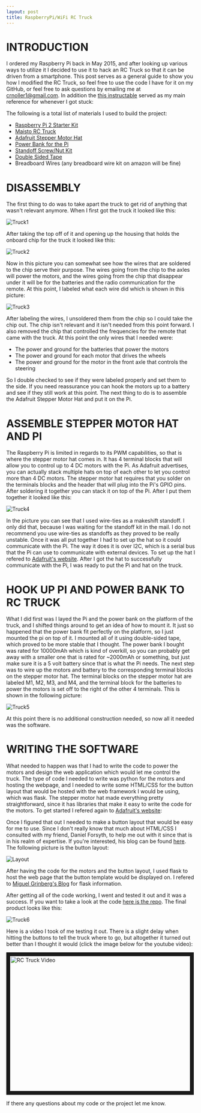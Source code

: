 ```yaml
---
layout: post
title: RaspberryPi/WiFi RC Truck
---
```


# INTRODUCTION

I ordered my Raspberry Pi back in May 2015, and after looking up various ways to utilize it I decided to use it to hack an RC Truck so that it can be driven from a smartphone. This post serves as a general guide to show you how I modified the RC Truck, so feel free to use the code I have for it on my GitHub, or feel free to ask questions by emailing me at [crnoller1@gmail.com](mailto:crnoller1@gmail.com). In addition the [this instructable](http://www.instructables.com/id/Toy-Truck-Powered-by-Raspberry-Pi/?ALLSTEPS) served as my main reference for whenever I got stuck:

The following is a total list of materials I used to build the project:

- [Raspberry Pi 2 Starter Kit](http://www.amazon.com/gp/product/B008XVAVAW?psc=1&redirect=true&ref_=oh_aui_detailpage_o02_s00)
- [Maisto RC Truck](http://www.amazon.com/gp/product/B00Y53XH9O?psc=1&redirect=true&ref_=oh_aui_detailpage_o00_s00)
- [Adafruit Stepper Motor Hat](http://www.amazon.com/gp/product/B00TIY5JM8?psc=1&redirect=true&ref_=oh_aui_detailpage_o09_s01)
- [Power Bank for the Pi](http://www.amazon.com/gp/product/B00JM59JPG?psc=1&redirect=true&ref_=oh_aui_detailpage_o09_s00)
- [Standoff Screw/Nut Kit](http://www.amazon.com/gp/product/B018C19KOA?psc=1&redirect=true&ref_=oh_aui_detailpage_o08_s00)
- [Double Sided Tape](http://www.amazon.com/Scotch-Exterior-Mounting-1-Inch-60-Inch/dp/B00004Z4BV/ref=sr_1_9?ie=UTF8&qid=1456782720&sr=8-9&keywords=double+sided+tape)
- Breadboard Wires (any breadboard wire kit on amazon will be fine)

# DISASSEMBLY

The first thing to do was to take apart the truck to get rid of anything that wasn't relevant anymore. When I first got the truck it looked like this:

![Truck1](/images/Truck1.JPG)

After taking the top off of it and opening up the housing that holds the onboard chip for the truck it looked like this:

![Truck2](/images/Truck2.JPG)

Now in this picture you can somewhat see how the wires that are soldered to the chip serve their purpose. The wires going from the chip to the axles will power the motors, and the wires going from the chip that disappear under it will be for the batteries and the radio communication for the remote. At this point, I labeled what each wire did which is shown in this picture:

![Truck3](/images/Truck3.JPG)

After labeling the wires, I unsoldered them from the chip so I could take the chip out. The chip isn't relevant and it isn't needed from this point forward. I also removed the chip that controlled the frequencies for the remote that came with the truck. At this point the only wires that I needed were:

- The power and ground for the batteries that power the motors
- The power and ground for each motor that drives the wheels
- The power and ground for the motor in the front axle that controls the steering

So I double checked to see if they were labeled properly and set them to the side. If you need reassurance you can hook the motors up to a battery and see if they still work at this point. The next thing to do is to assemble the Adafruit Stepper Motor Hat and put it on the Pi.

# ASSEMBLE STEPPER MOTOR HAT AND PI

The Raspberry Pi is limited in regards to its PWM capabilities, so that is where the stepper motor hat comes in. It has 4 terminal blocks that will allow you to control up to 4 DC motors with the Pi. As Adafruit advertises, you can actually stack multiple hats on top of each other to let you control more than 4 DC motors. The stepper motor hat requires that you solder on the terminals blocks and the header that will plug into the Pi's GPIO pins. After soldering it together you can stack it on top of the Pi. After I put them together it looked like this:

![Truck4](/images/Truck4.JPG)

In the picture you can see that I used wire-ties as a makeshift standoff. I only did that, because I was waiting for the standoff kit in the mail. I do not recommend you use wire-ties as standoffs as they proved to be really unstable. Once it was all put together I had to set up the hat so it could communicate with the Pi. The way it does it is over I2C, which is a serial bus that the Pi can use to communicate with external devices. To set up the hat I refered to [Adafruit's website](https://learn.adafruit.com/adafruit-dc-and-stepper-motor-hat-for-raspberry-pi/installing-software). After I got the hat to successfully communicate with the Pi, I was ready to put the Pi and hat on the truck.

# HOOK UP PI AND POWER BANK TO RC TRUCK

What I did first was I layed the Pi and the power bank on the platform of the truck, and I shifted things around to get an idea of how to mount it. It just so happened that the power bank fit perfectly on the platform, so I just mounted the pi on top of it. I mounted all of it using double-sided tape, which proved to be more stable that I thought. The power bank I bought was rated for 10000mAh which is kind of overkill, so you can probably get away with a smaller one that is rated for ~2000mAh or something, but just make sure it is a 5 volt battery since that is what the Pi needs. The next step was to wire up the motors and battery to the corresponding terminal blocks on the stepper motor hat. The terminal blocks on the stepper motor hat are labeled M1, M2, M3, and M4, and the terminal block for the batteries to power the motors is set off to the right of the other 4 terminals. This is shown in the following picture:

![Truck5](/images/Truck5.JPG)

At this point there is no additional construction needed, so now all it needed was the software.

# WRITING THE SOFTWARE

What needed to happen was that I had to write the code to power the motors and design the web application which would let me control the truck. The type of code I needed to write was python for the motors and hosting the webpage, and I needed to write some HTML/CSS for the button layout that would be hosted with the web framework I would be using, which was flask. The stepper motor hat made everything pretty straightforward, since it has libraries that make it easy to write the code for the motors. To get started I refered again to [Adafruit's website](https://learn.adafruit.com/adafruit-dc-and-stepper-motor-hat-for-raspberry-pi/using-dc-motors):

Once I figured that out I needed to make a button layout that would be easy for me to use. Since I don't really know that much about HTML/CSS I consulted with my friend, Daniel Forsyth, to help me out with it since that is in his realm of expertise. If you're interested, his blog can be found [here](http://www.danielforsyth.me/). The following picture is the button layout:

![Layout](/images/Layout.PNG)

After having the code for the motors and the button layout, I used flask to host the web page that the button template would be displayed on. I refered to [Miguel Grinberg's Blog](http://blog.miguelgrinberg.com/post/the-flask-mega-tutorial-part-i-hello-world) for flask information.

After getting all of the code working, I went and tested it out and it was a success. If you want to take a look at the code [here is the repo](https://github.com/nolls1/RC_Truck). The final product looks like this:

![Truck6](/images/Truck6.JPG)

Here is a video I took of me testing it out. There is a slight delay when hitting the buttons to tell the truck where to go, but altogether it turned out better than I thought it would (click the image below for the youtube video):

<a href="http://www.youtube.com/watch?feature=player_embedded&v=BZwULtBIjSY
" target="_blank"><img src="http://img.youtube.com/vi/BZwULtBIjSY/0.jpg" 
alt="RC Truck Video" width="480" height="360" border="10" /></a>

If there any questions about my code or the project let me know.
